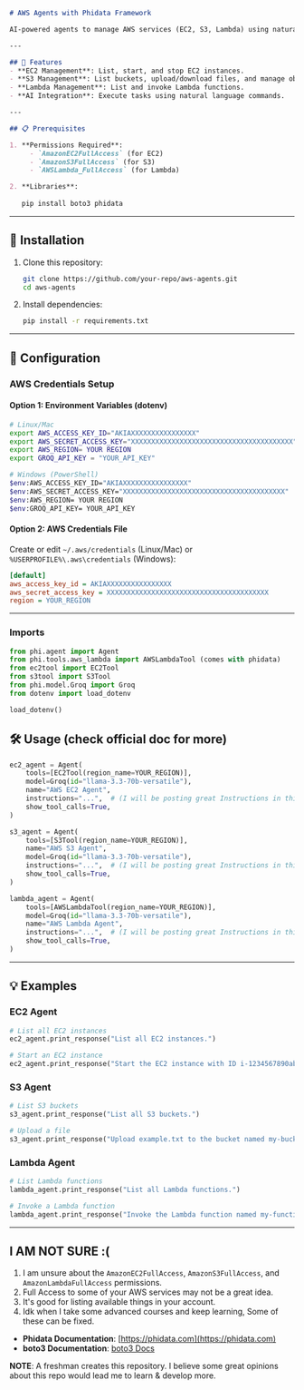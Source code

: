 ```markdown
# AWS Agents with Phidata Framework

AI-powered agents to manage AWS services (EC2, S3, Lambda) using natural language commands. Built with `phidata` and `boto3`.

---

## 🚀 Features
- **EC2 Management**: List, start, and stop EC2 instances.
- **S3 Management**: List buckets, upload/download files, and manage objects.
- **Lambda Management**: List and invoke Lambda functions.
- **AI Integration**: Execute tasks using natural language commands.

---

## 📋 Prerequisites

1. **Permissions Required**:
     - `AmazonEC2FullAccess` (for EC2)
     - `AmazonS3FullAccess` (for S3)
     - `AWSLambda_FullAccess` (for Lambda)

2. **Libraries**:
   
   pip install boto3 phidata
   ```

---

## 🔧 Installation
1. Clone this repository:
   ```bash
   git clone https://github.com/your-repo/aws-agents.git
   cd aws-agents
   ```
2. Install dependencies:
   ```bash
   pip install -r requirements.txt
   ```

---

## 🔐 Configuration
### AWS Credentials Setup
#### Option 1: Environment Variables (dotenv)

```bash
# Linux/Mac
export AWS_ACCESS_KEY_ID="AKIAXXXXXXXXXXXXXXXX"
export AWS_SECRET_ACCESS_KEY="XXXXXXXXXXXXXXXXXXXXXXXXXXXXXXXXXXXXXXXX"
export AWS_REGION= YOUR REGION
export GROQ_API_KEY = "YOUR_API_KEY"

# Windows (PowerShell)
$env:AWS_ACCESS_KEY_ID="AKIAXXXXXXXXXXXXXXXX"
$env:AWS_SECRET_ACCESS_KEY="XXXXXXXXXXXXXXXXXXXXXXXXXXXXXXXXXXXXXXXX"
$env:AWS_REGION= YOUR REGION
$env:GROQ_API_KEY= YOUR_API_KEY
```

#### Option 2: AWS Credentials File
Create or edit `~/.aws/credentials` (Linux/Mac) or `%USERPROFILE%\.aws\credentials` (Windows):
```ini
[default]
aws_access_key_id = AKIAXXXXXXXXXXXXXXXX
aws_secret_access_key = XXXXXXXXXXXXXXXXXXXXXXXXXXXXXXXXXXXXXXXX
region = YOUR_REGION
```

---

### Imports

```python
from phi.agent import Agent
from phi.tools.aws_lambda import AWSLambdaTool (comes with phidata)
from ec2tool import EC2Tool 
from s3tool import S3Tool 
from phi.model.Groq import Groq
from dotenv import load_dotenv

load_dotenv()

```
## 🛠️ Usage (check official doc for more)

```python
ec2_agent = Agent(
    tools=[EC2Tool(region_name=YOUR_REGION)],
    model=Groq(id="llama-3.3-70b-versatile"),
    name="AWS EC2 Agent",
    instructions="...",  # (I will be posting great Instructions in this repo)
    show_tool_calls=True,
)

s3_agent = Agent(
    tools=[S3Tool(region_name=YOUR_REGION)],
    name="AWS S3 Agent",
    model=Groq(id="llama-3.3-70b-versatile"),
    instructions="...",  # (I will be posting great Instructions in this repo)
    show_tool_calls=True,
)

lambda_agent = Agent(
    tools=[AWSLambdaTool(region_name=YOUR_REGION)],
    model=Groq(id="llama-3.3-70b-versatile"),
    name="AWS Lambda Agent",
    instructions="...",  # (I will be posting great Instructions in this repo)
    show_tool_calls=True,
)
```

---

## 💡 Examples

### EC2 Agent
```python
# List all EC2 instances
ec2_agent.print_response("List all EC2 instances.")

# Start an EC2 instance
ec2_agent.print_response("Start the EC2 instance with ID i-1234567890abcdef0.")
```

### S3 Agent
```python
# List S3 buckets
s3_agent.print_response("List all S3 buckets.")

# Upload a file
s3_agent.print_response("Upload example.txt to the bucket named my-bucket.")
```

### Lambda Agent
```python
# List Lambda functions
lambda_agent.print_response("List all Lambda functions.")

# Invoke a Lambda function
lambda_agent.print_response("Invoke the Lambda function named my-function.")
```

---

## I AM NOT SURE  :(
1. I am unsure about the `AmazonEC2FullAccess`, `AmazonS3FullAccess`, and `AmazonLambdaFullAccess` permissions.
2. Full Access to some of your AWS services may not be a great idea.
3. It's good for listing available things in your account.
4. Idk when I take some advanced courses and keep learning, Some of these can be fixed.
   

- **Phidata Documentation**: [https://phidata.com](https://phidata.com)
- **boto3 Documentation**: [boto3 Docs](https://boto3.amazonaws.com/v1/documentation/api/latest/index.html)


**NOTE**: A freshman creates this repository. I believe some great opinions about this repo would lead me to learn & develop more.
```
